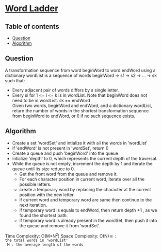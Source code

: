 # [Word Ladder](https://leetcode.com/problems/word-ladder/)

## Table of contents

- [Question](#question)
- [Algorithm](#algorithm)

## Question
A transformation sequence from word beginWord to word endWord using a dictionary wordList is a sequence of words beginWord -> s1 -> s2 -> ... -> sk such that: </br>
- Every adjacent pair of words differs by a single letter.
- Every si for 1 <= i <= k is in wordList. Note that beginWord does not need to be in wordList.
sk == endWord </br>
Given two words, beginWord and endWord, and a dictionary wordList, return the number of words in the shortest transformation sequence from beginWord to endWord, or 0 if no such sequence exists.

## Algorithm
- Create a set 'wordSet' and intialize it with all the words in 'wordList'
- if 'endWord' is not present in 'wordSet', return 0
- Create a queue and push 'beginWord' into the queue
- Intialize 'depth' to 0, which represents the current depth of the traversal.
- While the queue is not empty, increment the depth by 1 and iterate the queue until its size reduce to 0.
    - Get the front word from the queue and remove it.
    - For each character position in current word, iterate over all the possible letters.
    - create a temporary word by replacing the character at the current position with the new letter.
    - if current word and temporary word are same then continue to the next iteration.
    - if temporary word is equals to endWord, then return depth +1 , as we found the shortest path.
    - if temporary word is already present in the wordSet, then push it into the queue and remove it from 'wordSet'.

Time Complexity: O(M*N<sup>2</sup>)
Space Complexity: O(N)
<code>N : the total words in 'wordList' </br>
M : the average length of the words </code>


